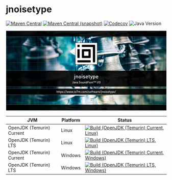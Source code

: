 jnoisetype
===

[![Maven Central](https://img.shields.io/maven-central/v/com.io7m.jnoisetype/com.io7m.jnoisetype.svg?style=flat-square)](http://search.maven.org/#search%7Cga%7C1%7Cg%3A%22com.io7m.jnoisetype%22)
[![Maven Central (snapshot)](https://img.shields.io/nexus/s/com.io7m.jnoisetype/com.io7m.jnoisetype?server=https%3A%2F%2Fs01.oss.sonatype.org&style=flat-square)](https://s01.oss.sonatype.org/content/repositories/snapshots/com/io7m/jnoisetype/)
[![Codecov](https://img.shields.io/codecov/c/github/io7m-com/jnoisetype.svg?style=flat-square)](https://codecov.io/gh/io7m-com/jnoisetype)
![Java Version](https://img.shields.io/badge/21-java?label=java&color=e6c35c)

![com.io7m.jnoisetype](./src/site/resources/jnoisetype.jpg?raw=true)

| JVM | Platform | Status |
|-----|----------|--------|
| OpenJDK (Temurin) Current | Linux | [![Build (OpenJDK (Temurin) Current, Linux)](https://img.shields.io/github/actions/workflow/status/io7m-com/jnoisetype/main.linux.temurin.current.yml)](https://www.github.com/io7m-com/jnoisetype/actions?query=workflow%3Amain.linux.temurin.current)|
| OpenJDK (Temurin) LTS | Linux | [![Build (OpenJDK (Temurin) LTS, Linux)](https://img.shields.io/github/actions/workflow/status/io7m-com/jnoisetype/main.linux.temurin.lts.yml)](https://www.github.com/io7m-com/jnoisetype/actions?query=workflow%3Amain.linux.temurin.lts)|
| OpenJDK (Temurin) Current | Windows | [![Build (OpenJDK (Temurin) Current, Windows)](https://img.shields.io/github/actions/workflow/status/io7m-com/jnoisetype/main.windows.temurin.current.yml)](https://www.github.com/io7m-com/jnoisetype/actions?query=workflow%3Amain.windows.temurin.current)|
| OpenJDK (Temurin) LTS | Windows | [![Build (OpenJDK (Temurin) LTS, Windows)](https://img.shields.io/github/actions/workflow/status/io7m-com/jnoisetype/main.windows.temurin.lts.yml)](https://www.github.com/io7m-com/jnoisetype/actions?query=workflow%3Amain.windows.temurin.lts)|
